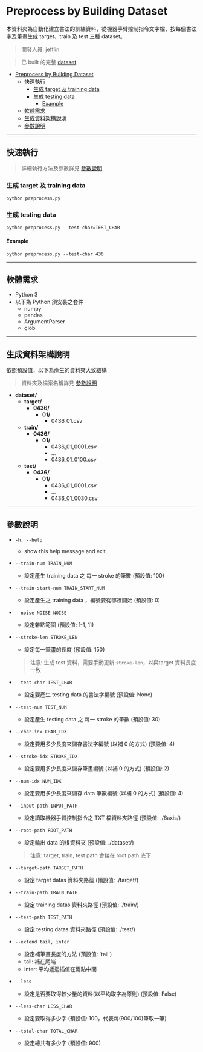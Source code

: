 # Preprocess by Building Dataset

本資料夾為自動化建立書法的訓練資料，從機器手臂控制指令文字檔，按每個書法字及筆畫生成 target、train 及 test 三種 dataset。

> 開發人員: jefflin

> 已 built 的完整 [dataset](https://drive.google.com/file/d/15aUSfvorEF7wKhYrUY9h2UHpvJq06BYy/view?usp=sharing)
- [Preprocess by Building Dataset](#preprocess-by-building-dataset)
  - [快速執行](#快速執行)
    - [生成 target 及 training data](#生成-target-及-training-data)
    - [生成 testing data](#生成-testing-data)
      - [Example](#example)
  - [軟體需求](#軟體需求)
  - [生成資料架構說明](#生成資料架構說明)
  - [參數說明](#參數說明)

---

## 快速執行

> 詳細執行方法及參數詳見 [參數說明](#參數說明)

### 生成 target 及 training data

```python preprocess.py```

### 生成 testing data

```python preprocess.py --test-char=TEST_CHAR```

#### Example

```python preprocess.py --test-char 436```

---

## 軟體需求

- Python 3
- 以下為 Python 須安裝之套件
  - numpy
  - pandas
  - ArgumentParser
  - glob

---

## 生成資料架構說明

依照預設值，以下為產生的資料夾大致結構

> 資料夾及檔案名稱詳見 [參數說明](#參數說明)

- **dataset/**
  - **target/**
    - **0436/**
      - **01/**
        - 0436_01.csv
  - **train/**
    - **0436/**
      - **01/**
        - 0436_01_0001.csv
        - ...
        - 0436_01_0100.csv
  - **test/**
    - **0436/**
      - **01/**
        - 0436_01_0001.csv
        - ...
        - 0436_01_0030.csv

---

## 參數說明

- ```-h, --help```
  
  - show this help message and exit

- ```--train-num TRAIN_NUM```

  - 設定產生 training data 之 每一 stroke 的筆數 (預設值: 100)

- ```--train-start-num TRAIN_START_NUM```

  - 設定產生之 training data ，編號要從哪裡開始 (預設值: 0)

- ```--noise NOISE NOISE```

  - 設定雜點範圍 (預設值: [-1, 1])

- ```--stroke-len STROKE_LEN```

  - 設定每一筆畫的長度 (預設值: 150)
  > 注意: 生成 test 資料，需要手動更新 ```stroke-len```，以與target 資料長度一致

- ```--test-char TEST_CHAR```

  - 設定要產生 testing data 的書法字編號 (預設值: None)

- ```--test-num TEST_NUM```

  - 設定產生 testing data 之 每一 stroke 的筆數 (預設值: 30)

- ```--char-idx CHAR_IDX```

  - 設定要用多少長度來儲存書法字編號 (以補 0 的方式) (預設值: 4)

- ```--stroke-idx STROKE_IDX```

  - 設定要用多少長度來儲存筆畫編號 (以補 0 的方式) (預設值: 2)

- ```--num-idx NUM_IDX```

  - 設定要用多少長度來儲存 data 筆數編號 (以補 0 的方式) (預設值: 4)

- ```--input-path INPUT_PATH```

  - 設定讀取機器手臂控制指令之 TXT 檔資料夾路徑 (預設值: ./6axis/)

- ```--root-path ROOT_PATH```

  - 設定輸出 data 的根資料夾 (預設值: ./dataset/)
  > 注意: target, train, test path 會接在 root path 底下

- ```--target-path TARGET_PATH```

  - 設定 target datas 資料夾路徑 (預設值: ./target/)

- ```--train-path TRAIN_PATH```

  - 設定 training datas 資料夾路徑 (預設值: ./train/)

- ```--test-path TEST_PATH```
  - 設定 testing datas 資料夾路徑 (預設值: ./test/)

- ```--extend tail, inter```
  - 設定補筆畫長度的方法 (預設值: 'tail')
  - tail: 補在尾端
  - inter: 平均遞迴插值在兩點中間

- ```--less```
  - 設定是否要取得較少量的資料(以平均取字為原則) (預設值: False)

- ```--less-char LESS_CHAR```
  - 設定要取得多少字 (預設值: 100，代表每(900/100)筆取一筆)

- ```--total-char TOTAL_CHAR```
  - 設定總共有多少字 (預設值: 900)
